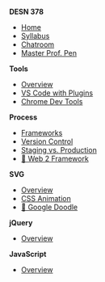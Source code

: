 **DESN 378**
* [Home][1]
* [Syllabus][2]
* [Chatroom][3]
* [Master Prof. Pen][4]
<!-- * [Midterm](/midterm/README.md)  -->

**Tools**
* [Overview][5]
* [VS Code with Plugins][6]
* [Chrome Dev Tools][7]

**Process**
* [Frameworks][8]
* [Version Control][9]
* [Staging vs. Production][10]
* [ :open_file_folder: Web 2 Framework]()

**SVG**
* [Overview][12]
* [CSS Animation][13]
* [ :open_file_folder: Google Doodle][14]

**jQuery**
* [Overview][15]

**JavaScript**
* [Overview][16]

[1]:	/
[2]:	/syllabus/readme.md
[3]:	https://spectrum.chat/web-design-2
[4]:	https://codepen.io/manikoth/pen/qrGMjL
[5]:	/tooling/README.md
[6]:	/tooling/README.md
[7]:	/tooling/README.md
[8]:	/process/readme.md
[9]:	/process/readme.md
[10]:	/process/readme.md
[12]:	/svg/README.md
[13]:	/projects/components.md
[14]:	/svg/google-doodle.md
[15]:	/jquery/README.md
[16]:	/javascript/README.md